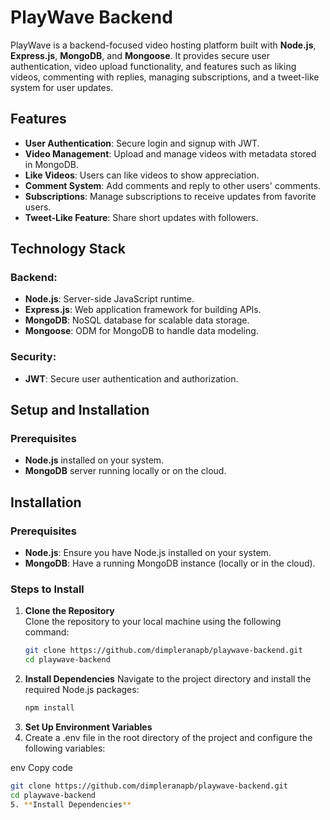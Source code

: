 # PlayWave Backend  

PlayWave is a backend-focused video hosting platform built with **Node.js**, **Express.js**, **MongoDB**, and **Mongoose**. It provides secure user authentication, video upload functionality, and features such as liking videos, commenting with replies, managing subscriptions, and a tweet-like system for user updates.  

## Features  
- **User Authentication**: Secure login and signup with JWT.  
- **Video Management**: Upload and manage videos with metadata stored in MongoDB.  
- **Like Videos**: Users can like videos to show appreciation.  
- **Comment System**: Add comments and reply to other users' comments.  
- **Subscriptions**: Manage subscriptions to receive updates from favorite users.  
- **Tweet-Like Feature**: Share short updates with followers.  

## Technology Stack  
### Backend:  
- **Node.js**: Server-side JavaScript runtime.  
- **Express.js**: Web application framework for building APIs.  
- **MongoDB**: NoSQL database for scalable data storage.  
- **Mongoose**: ODM for MongoDB to handle data modeling.  

### Security:  
- **JWT**: Secure user authentication and authorization.  

## Setup and Installation  

### Prerequisites  
- **Node.js** installed on your system.  
- **MongoDB** server running locally or on the cloud.
## Installation  

### Prerequisites  
- **Node.js**: Ensure you have Node.js installed on your system.  
- **MongoDB**: Have a running MongoDB instance (locally or in the cloud).  

### Steps to Install  

1. **Clone the Repository**  
   Clone the repository to your local machine using the following command:  
   ```bash
   git clone https://github.com/dimpleranapb/playwave-backend.git
   cd playwave-backend
2. **Install Dependencies**
Navigate to the project directory and install the required Node.js packages:
   ```bash
   npm install

3. **Set Up Environment Variables**
4. Create a .env file in the root directory of the project and configure the following variables:

env
Copy code

   ```bash
   git clone https://github.com/dimpleranapb/playwave-backend.git
   cd playwave-backend
5. **Install Dependencies**


